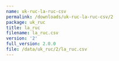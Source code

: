 ```yaml
---
name: uk-ruc-la-ruc-csv
permalink: /downloads/uk-ruc-la-ruc-csv/2
package: uk_ruc
title: la_ruc
filename: la_ruc.csv
version: '2'
full_version: 2.0.0
file: /data/uk_ruc/2/la_ruc.csv
---
```

